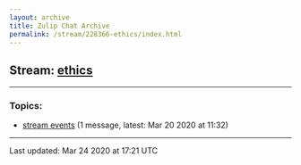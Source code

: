 ```yaml
---
layout: archive
title: Zulip Chat Archive
permalink: /stream/228366-ethics/index.html
---
```


## Stream: [ethics](https://claire4ai.github.io/archive/stream/228366-ethics/index.html)
---

### Topics:

* [stream events](topic/stream.20events.html) (1 message, latest: Mar 20 2020 at 11:32)

<hr><p>Last updated: Mar 24 2020 at 17:21 UTC</p>